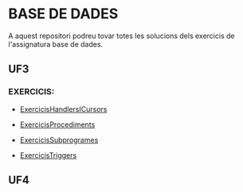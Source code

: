 # BASE DE DADES

A aquest repositori podreu tovar totes les solucions dels exercicis de l'assignatura base de dades.

## UF3
### EXERCICIS:
- [ExercicisHandlersICursors](https://github.com/albaamatamoros/BaseDeDades/blob/main/UF3/ExercicisHandlersICursors.md)

- [ExercicisProcediments](https://github.com/albaamatamoros/BaseDeDades/blob/main/UF3/ExercicisProcediments.md)

- [ExercicisSubprogrames](https://github.com/albaamatamoros/BaseDeDades/blob/main/UF3/ExercicisSubprogrames.md)

- [ExercicisTriggers](https://github.com/albaamatamoros/BaseDeDades/blob/main/UF3/ExercicisTriggers.md)
## UF4